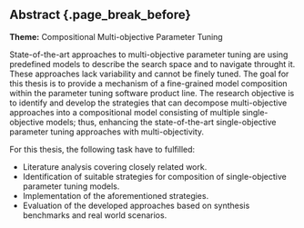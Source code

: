 ## Abstract {.page_break_before}

__Theme:__ Compositional Multi-objective Parameter Tuning

State-of-the-art approaches to multi-objective parameter tuning are using predefined models to describe the search space and to navigate throught it. These approaches lack variability and cannot be finely tuned. The goal for this thesis is to provide a mechanism of a fine-grained model composition within the parameter tuning software product line.
The research objective is to identify and develop the strategies that can decompose multi-objective approaches into a compositional model consisting of multiple single-objective models; thus, enhancing the state-of-the-art single-objective parameter tuning approaches with multi-objectivity.

For this thesis, the following task have to fulfilled:

- Literature analysis covering closely related work.
- Identification of suitable strategies for composition of single-objective parameter tuning models.
- Implementation of the aforementioned strategies.
- Evaluation of the developed approaches based on synthesis benchmarks and real world scenarios.
